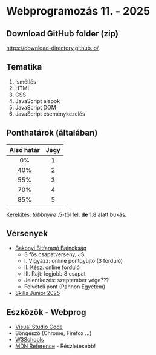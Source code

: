 # Webprogramozás 11. - 2025

## Download GitHub folder (zip)
https://download-directory.github.io/

## Tematika
1. Ismétlés
2. HTML
3. CSS
4. JavaScript alapok
5. JavaScript DOM
6. JavaScript eseménykezelés

## Ponthatárok (általában)

| Alsó határ | Jegy |
| :---: | :---: |
| 0% | 1 |
| 40% | 2 |
| 55% | 3 |
| 70% | 4 |
| 85% | 5 |

Kerekítés: _többnyire_ .5-től fel, **de** 1.8 alatt bukás.

## Versenyek
- [Bakonyi Bitfaragó Bajnokság](https://mik.uni-pannon.hu/kari-elet/hirek/bakonyi-bitfarago-bajnoksag-2024-pe-mik)
  - 3 fős csapatverseny, JS
  - I\. Vigyázz: online pontgyűjtő (3 forduló)
  - II\. Kész: online forduló
  - III\. Rajt: legjobb 8 csapat
  - Jelentkezés: szeptember vége???
  - Felvételi pont (Pannon Egyetem)
- [Skills Junior 2025](https://worldskillshungary.hu/juniorskills/juniorskills-2025/webfejleszto)

## Eszközök - Webprog
- [Visual Studio Code](https://code.visualstudio.com/)
- Böngésző (Chrome, Firefox ...)
- [W3Schools](https://www.w3schools.com/)
- [MDN Reference](https://developer.mozilla.org/en-US/) - Részletesebb!
